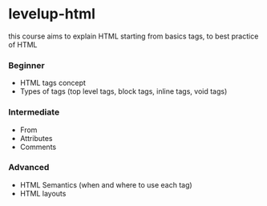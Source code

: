 # levelup-html
this course aims to explain HTML starting from basics tags, to best practice of HTML

### Beginner

- HTML tags concept
- Types of tags (top level tags, block tags, inline tags, void tags)

### Intermediate

- From
- Attributes
- Comments

### Advanced

- HTML Semantics (when and where to use each tag)
- HTML layouts